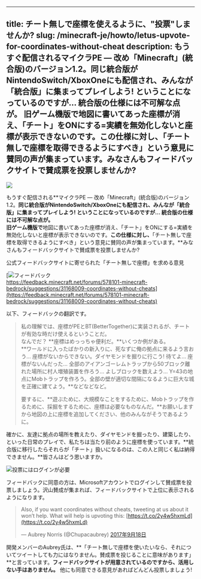 
---
title: チート無しで座標を使えるように、"投票"しませんか?
slug: /minecraft-je/howto/letus-upvote-for-coordinates-without-cheat
description: もうすぐ配信されるマイクラPE ― 改め「Minecraft」(統合版)のバージョン1.2。同じ統合版がNintendoSwitch/XboxOneにも配信され、みんなが「統合版」に集まってプレイしよう! ということになっているのですが… 統合版の仕様には不可解な点が。
 旧ゲーム機版で地図に書いてあった座標が消え、「チート」をONにする=実績を無効化しないと座標が表示できないのです。この仕様に対し、「チート無しで座標を取得できるようにすべき」という意見に賛同の声が集まっています。みなさんもフィードバックサイトで賛成票を投票しませんか?
---

[![](https://www.napoan.com/wp-content/uploads/2017/09/7ea6c71c3dae9a5533a9605d49683176_absylh.jfif)](https://www.napoan.com/wp-content/uploads/2017/09/7ea6c71c3dae9a5533a9605d49683176_absylh.jfif)

もうすぐ配信される**マイクラPE ― 改め「Minecraft」(統合版)のバージョン1.2。**同じ統合版がNintendoSwitch/XboxOneにも配信され、みんなが「統合版」に集まってプレイしよう! ということになっているのですが… **統合版の仕様には不可解な点が。**  
旧ゲーム機版で**地図に書いてあった座標が消え、「チート」をONにする=実績を無効化しないと座標が表示できないのです。**この仕様に対し、**「チート無しで座標を取得できるようにすべき」という意見に賛同の声が集まっています。**みなさんもフィードバックサイトで賛成票を投票しませんか?

公式フィードバックサイトに寄せられた「チート無しで座標」を求める意見

[![フィードバック](https://cdn-ak.f.st-hatena.com/images/fotolife/s/sasigume/20210208/20210208093503.png)  
https://feedback.minecraft.net/forums/578101-minecraft-bedrock/suggestions/31168009-coordinates-without-cheats](https://feedback.minecraft.net/forums/578101-minecraft-bedrock/suggestions/31168009-coordinates-without-cheats)

以下、フィードバックの翻訳です。

> 私の理解では、座標がPEとBT(BetterTogether)に実装されるが、チートが有効な時だけ使えるということだ。  
> なんでだ？ **座標はめっっちゃ便利だ。**いくつか例がある。  
> **ワールドに入ったばかりの新入りに、死なずに俺の拠点に来るよう言おう… 座標がないからできない。ダイヤモンドを掘りに行こう! 待てよ… 座標がないんだった… 全部のアイアンゴーレムトラップから50ブロック離れた場所に村人増殖装置を作ろう… よしブロックを数えよう… Y=43の地点にMobトラップを作ろう。全部の壁が適切な間隔になるように巨大な城を正確に建てよう。**などなどなど。
> 
> 要するに、**遊ぶために、大規模なことをするために、Mobトラップを作るために、採掘をするために、座標は必要なものなんだ。**お願いしますから地図の上に座標を追加してください、他のみんながそうであるように。

確かに、友達に拠点の場所を教えたり、ダイヤモンドを掘ったり、建築したり、といった日常のプレイで、私たちは当たり前のように座標を使っています。**統合版に移行したらそれらが「チート」扱いになるのは、この人と同じく私は納得できません。**皆さんはどう思いますか。

![投票にはログインが必要](https://cdn-ak.f.st-hatena.com/images/fotolife/s/sasigume/20210208/20210208093509.png)

フィードバックに同意の方は、Microsoftアカウントでログインして賛成票を投票しましょう。沢山賛成が集まれば、フィードバックサイトで上位に表示されるようになります。

> Also, if you want coordinates without cheats, tweeting at us about it won’t help. What will help is upvoting this: [https://t.co/2y4w5hxmLd](https://t.co/2y4w5hxmLd)
> 
> — Aubrey Norris (@Chupacaubrey) [2017年9月18日](https://twitter.com/Chupacaubrey/status/909869510844223488)

開発メンバーのAubrey氏は、**「チート無しで座標を使いたいなら、それについてツイートしても力にはなりません。賛成票を投じることに意味があります」**と言っています。**フィードバックサイトが用意されているのですから、活用しない手はありません。** 他にも同意できる意見があればどんどん投票しましょう!
